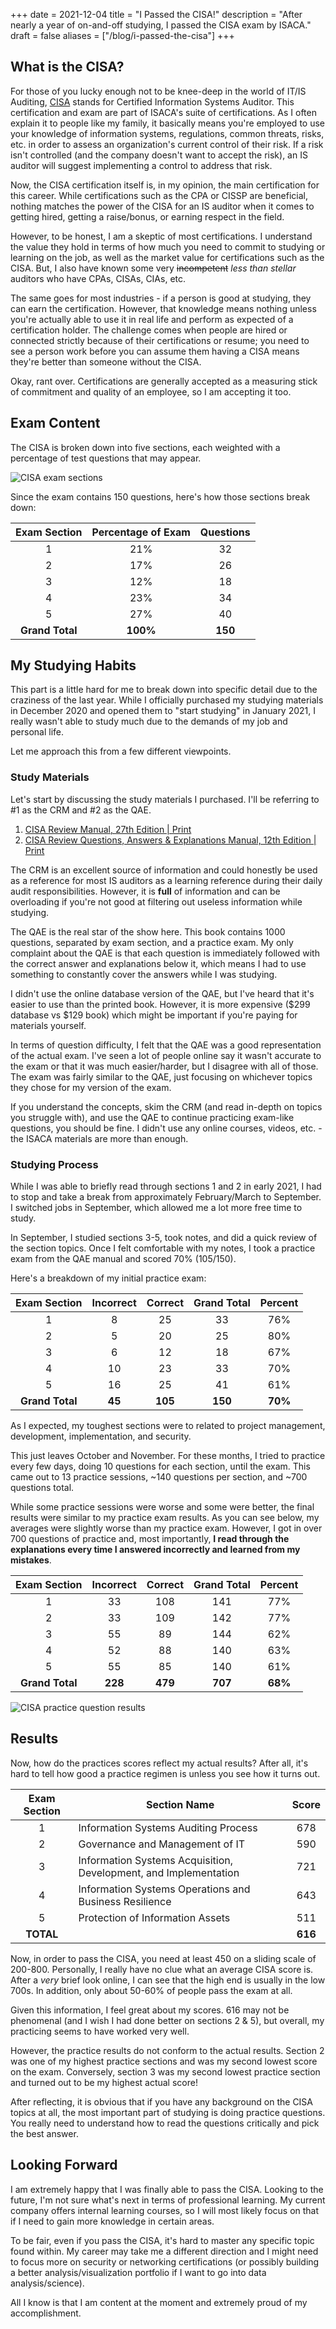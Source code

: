 +++
date = 2021-12-04
title = "I Passed the CISA!"
description = "After nearly a year of on-and-off studying, I passed the CISA exam by ISACA."
draft = false
aliases = ["/blog/i-passed-the-cisa"]
+++

## What is the CISA?

For those of you lucky enough not to be knee-deep in the world of IT/IS
Auditing, [CISA](https://www.isaca.org/credentialing/cisa) stands for Certified
Information Systems Auditor. This certification and exam are part of ISACA's
suite of certifications. As I often explain it to people like my family, it
basically means you're employed to use your knowledge of information systems,
regulations, common threats, risks, etc. in order to assess an organization's
current control of their risk. If a risk isn't controlled (and the company
doesn't want to accept the risk), an IS auditor will suggest implementing a
control to address that risk.

Now, the CISA certification itself is, in my opinion, the main certification for
this career. While certifications such as the CPA or CISSP are beneficial,
nothing matches the power of the CISA for an IS auditor when it comes to getting
hired, getting a raise/bonus, or earning respect in the field.

However, to be honest, I am a skeptic of most certifications. I understand the
value they hold in terms of how much you need to commit to studying or learning
on the job, as well as the market value for certifications such as the CISA.
But, I also have known some very ~~incompetent~~ _less than stellar_ auditors
who have CPAs, CISAs, CIAs, etc.

The same goes for most industries - if a person is good at studying, they can
earn the certification. However, that knowledge means nothing unless you're
actually able to use it in real life and perform as expected of a certification
holder. The challenge comes when people are hired or connected strictly because
of their certifications or resume; you need to see a person work before you can
assume them having a CISA means they're better than someone without the CISA.

Okay, rant over. Certifications are generally accepted as a measuring stick of
commitment and quality of an employee, so I am accepting it too.

## Exam Content

The CISA is broken down into five sections, each weighted with a percentage of
test questions that may appear.

![CISA exam sections](https://img.cleberg.io/blog/20211204-i-passed-the-cisa/cisa-exam-sections.png)

Since the exam contains 150 questions, here's how those sections break down:

|  Exam Section   | Percentage of Exam | Questions |
| :-------------: | :----------------: | :-------: |
|        1        |        21%         |    32     |
|        2        |        17%         |    26     |
|        3        |        12%         |    18     |
|        4        |        23%         |    34     |
|        5        |        27%         |    40     |
| **Grand Total** |      **100%**      |  **150**  |

## My Studying Habits

This part is a little hard for me to break down into specific detail due to the
craziness of the last year. While I officially purchased my studying materials
in December 2020 and opened them to "start studying" in January 2021, I really
wasn't able to study much due to the demands of my job and personal life.

Let me approach this from a few different viewpoints.

### Study Materials

Let's start by discussing the study materials I purchased. I'll be referring to
#1 as the CRM and #2 as the QAE.

1. [CISA Review Manual, 27th Edition | Print](https://store.isaca.org/s/store#/store/browse/detail/a2S4w000004KoCbEAK)
2. [CISA Review Questions, Answers & Explanations Manual, 12th Edition | Print](https://store.isaca.org/s/store#/store/browse/detail/a2S4w000004KoCcEAK)

The CRM is an excellent source of information and could honestly be used as a
reference for most IS auditors as a learning reference during their daily audit
responsibilities. However, it is **full** of information and can be overloading
if you're not good at filtering out useless information while studying.

The QAE is the real star of the show here. This book contains 1000 questions,
separated by exam section, and a practice exam. My only complaint about the QAE
is that each question is immediately followed with the correct answer and
explanations below it, which means I had to use something to constantly cover
the answers while I was studying.

I didn't use the online database version of the QAE, but I've heard that it's
easier to use than the printed book. However, it is more expensive ($299
database vs $129 book) which might be important if you're paying for materials
yourself.

In terms of question difficulty, I felt that the QAE was a good representation
of the actual exam. I've seen a lot of people online say it wasn't accurate to
the exam or that it was much easier/harder, but I disagree with all of those.
The exam was fairly similar to the QAE, just focusing on whichever topics they
chose for my version of the exam.

If you understand the concepts, skim the CRM (and read in-depth on topics you
struggle with), and use the QAE to continue practicing exam-like questions, you
should be fine. I didn't use any online courses, videos, etc. - the ISACA
materials are more than enough.

### Studying Process

While I was able to briefly read through sections 1 and 2 in early 2021, I had
to stop and take a break from approximately February/March to September. I
switched jobs in September, which allowed me a lot more free time to study.

In September, I studied sections 3-5, took notes, and did a quick review of the
section topics. Once I felt comfortable with my notes, I took a practice exam
from the QAE manual and scored 70% (105/150).

Here's a breakdown of my initial practice exam:

|  Exam Section   | Incorrect | Correct | Grand Total | Percent |
| :-------------: | :-------: | :-----: | :---------: | :-----: |
|        1        |     8     |   25    |     33      |   76%   |
|        2        |     5     |   20    |     25      |   80%   |
|        3        |     6     |   12    |     18      |   67%   |
|        4        |    10     |   23    |     33      |   70%   |
|        5        |    16     |   25    |     41      |   61%   |
| **Grand Total** |  **45**   | **105** |   **150**   | **70%** |

As I expected, my toughest sections were to related to project management,
development, implementation, and security.

This just leaves October and November. For these months, I tried to practice
every few days, doing 10 questions for each section, until the exam. This came
out to 13 practice sessions, ~140 questions per section, and ~700 questions
total.

While some practice sessions were worse and some were better, the final results
were similar to my practice exam results. As you can see below, my averages were
slightly worse than my practice exam. However, I got in over 700 questions of
practice and, most importantly, **I read through the explanations every time I
answered incorrectly and learned from my mistakes**.

|  Exam Section   | Incorrect | Correct | Grand Total | Percent |
| :-------------: | :-------: | :-----: | :---------: | :-----: |
|        1        |    33     |   108   |     141     |   77%   |
|        2        |    33     |   109   |     142     |   77%   |
|        3        |    55     |   89    |     144     |   62%   |
|        4        |    52     |   88    |     140     |   63%   |
|        5        |    55     |   85    |     140     |   61%   |
| **Grand Total** |  **228**  | **479** |   **707**   | **68%** |

![CISA practice question results](https://img.cleberg.io/blog/20211204-i-passed-the-cisa/cisa-practice-questions-results.png)

## Results

Now, how do the practices scores reflect my actual results? After all, it's hard
to tell how good a practice regimen is unless you see how it turns out.

| Exam Section | Section Name                                                     |  Score  |
| :----------: | ---------------------------------------------------------------- | :-----: |
|      1       | Information Systems Auditing Process                             |   678   |
|      2       | Governance and Management of IT                                  |   590   |
|      3       | Information Systems Acquisition, Development, and Implementation |   721   |
|      4       | Information Systems Operations and Business Resilience           |   643   |
|      5       | Protection of Information Assets                                 |   511   |
|  **TOTAL**   |                                                                  | **616** |

Now, in order to pass the CISA, you need at least 450 on a sliding scale of
200-800. Personally, I really have no clue what an average CISA score is. After
a _very_ brief look online, I can see that the high end is usually in the low
700s. In addition, only about 50-60% of people pass the exam at all.

Given this information, I feel great about my scores. 616 may not be phenomenal
(and I wish I had done better on sections 2 & 5), but overall, my practicing
seems to have worked very well.

However, the practice results do not conform to the actual results. Section 2
was one of my highest practice sections and was my second lowest score on the
exam. Conversely, section 3 was my second lowest practice section and turned out
to be my highest actual score!

After reflecting, it is obvious that if you have any background on the CISA
topics at all, the most important part of studying is doing practice questions.
You really need to understand how to read the questions critically and pick the
best answer.

## Looking Forward

I am extremely happy that I was finally able to pass the CISA. Looking to the
future, I'm not sure what's next in terms of professional learning. My current
company offers internal learning courses, so I will most likely focus on that if
I need to gain more knowledge in certain areas.

To be fair, even if you pass the CISA, it's hard to master any specific topic
found within. My career may take me a different direction and I might need to
focus more on security or networking certifications (or possibly building a
better analysis/visualization portfolio if I want to go into data
analysis/science).

All I know is that I am content at the moment and extremely proud of my
accomplishment.
